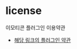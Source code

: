 # license
이모티콘 플러그인 이용약관
- [해당 링크의 플러그인 약관](https://github.com/haover2478/license/blob/master/license)
